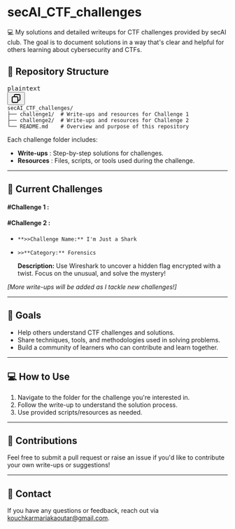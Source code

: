 # secAI_CTF_challenges

💻 My solutions and detailed writeups for CTF challenges provided by secAI club. The goal is to document solutions in a way that's clear and helpful for others learning about cybersecurity and CTFs.

## 📂 Repository Structure

<pre class="!overflow-visible"><div class="contain-inline-size rounded-md border-[0.5px] border-token-border-medium relative bg-token-sidebar-surface-primary dark:bg-gray-950"><div class="flex items-center text-token-text-secondary px-4 py-2 text-xs font-sans justify-between rounded-t-md h-9 bg-token-sidebar-surface-primary dark:bg-token-main-surface-secondary select-none">plaintext</div><div class="sticky top-9 md:top-[5.75rem]"><div class="absolute bottom-0 right-2 flex h-9 items-center"><div class="flex items-center rounded bg-token-sidebar-surface-primary px-2 font-sans text-xs text-token-text-secondary dark:bg-token-main-surface-secondary"><span class="" data-state="closed"><button class="flex gap-1 items-center select-none py-1"><svg width="24" height="24" viewBox="0 0 24 24" fill="none" xmlns="http://www.w3.org/2000/svg" class="icon-sm"><path fill-rule="evenodd" clip-rule="evenodd" d="M7 5C7 3.34315 8.34315 2 10 2H19C20.6569 2 22 3.34315 22 5V14C22 15.6569 20.6569 17 19 17H17V19C17 20.6569 15.6569 22 14 22H5C3.34315 22 2 20.6569 2 19V10C2 8.34315 3.34315 7 5 7H7V5ZM9 7H14C15.6569 7 17 8.34315 17 10V15H19C19.5523 15 20 14.5523 20 14V5C20 4.44772 19.5523 4 19 4H10C9.44772 4 9 4.44772 9 5V7ZM5 9C4.44772 9 4 9.44772 4 10V19C4 19.5523 4.44772 20 5 20H14C14.5523 20 15 19.5523 15 19V10C15 9.44772 14.5523 9 14 9H5Z" fill="currentColor"></path></span></div></div></div><div class="overflow-y-auto p-4" dir="ltr"><code class="!whitespace-pre hljs language-plaintext">secAI_CTF_challenges/
├── challenge1/  # Write-ups and resources for Challenge 1
├── challenge2/  # Write-ups and resources for Challenge 2
└── README.md    # Overview and purpose of this repository
</code></div></div></pre>

Each challenge folder includes:

* **Write-ups** : Step-by-step solutions for challenges.
* **Resources** : Files, scripts, or tools used during the challenge.

---

## 📝 Current Challenges

#### **#Challenge 1** :

#### **#Challenge 2** :

*     **>>Challenge Name:** I'm Just a Shark
*     >>**Category:** Forensics
  **Description:** Use Wireshark to uncover a hidden flag encrypted with a twist. Focus on the unusual, and solve the mystery!



*[More write-ups will be added as I tackle new challenges!]*

---

## 🌟 Goals

* Help others understand CTF challenges and solutions.
* Share techniques, tools, and methodologies used in solving problems.
* Build a community of learners who can contribute and learn together.

---

## 💻 How to Use

1. Navigate to the folder for the challenge you're interested in.
2. Follow the write-up to understand the solution process.
3. Use provided scripts/resources as needed.

---

## 🤝 Contributions

Feel free to submit a pull request or raise an issue if you'd like to contribute your own write-ups or suggestions!

---

## 📧 Contact

If you have any questions or feedback, reach out via kouchkarmariakaoutar@gmail.com.

